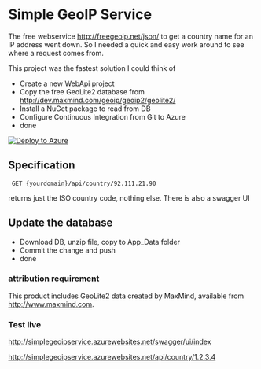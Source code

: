 # Simple GeoIP Service

The free webservice http://freegeoip.net/json/ to get a country name for an IP address went down.
So I needed a quick and easy work around to see where a request comes from.

This project was the fastest solution I could think of

- Create a new WebApi project
- Copy the free GeoLite2 database from http://dev.maxmind.com/geoip/geoip2/geolite2/
- Install a NuGet package to read from DB
- Configure Continuous Integration from Git to Azure
- done

[![Deploy to Azure](http://azuredeploy.net/deploybutton.png)](https://deploy.azure.com/?repository=https://github.com/nulllogicone/SimpleGeoIpService#/form/setup)

## Specification

```
 GET {yourdomain}/api/country/92.111.21.90
 ```

 returns just the ISO country code,  nothing else.
 There is also a swagger UI
 
## Update the database
 
 - Download DB, unzip file, copy to App_Data folder
 - Commit the change and push
 - done
 
### attribution requirement

This product includes GeoLite2 data created by MaxMind, available from
<a href="http://www.maxmind.com">http://www.maxmind.com</a>.

### Test live

http://simplegeoipservice.azurewebsites.net/swagger/ui/index

http://simplegeoipservice.azurewebsites.net/api/country/1.2.3.4

